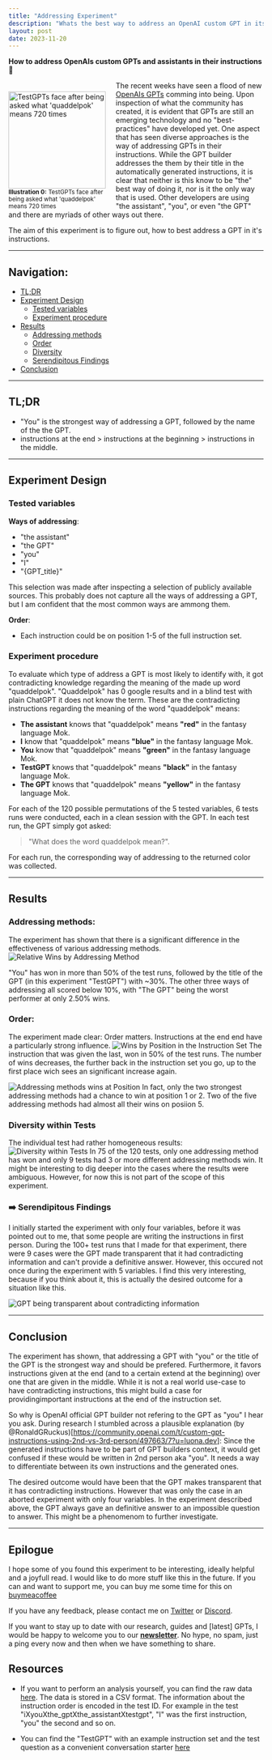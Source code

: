 ```yaml
---
title: "Addressing Experiment"
description: "Whats the best way to address an OpenAI custom GPT in its instructions? An comprehensive experiment."
layout: post
date: 2023-11-20
---
```

**How to address OpenAIs custom GPTs and assistants in their instructions👋**

<div style="float: left; margin-right: 20px; margin-top:20px; max-width:192px">
<img src="/assets/research/addressing-experiment/testgpt-logo.png" width="192" alt="TestGPTs face after being asked what 'quaddelpok' means 720 times" style="float: left; margin-right: 20px; margin-top:0px;">
<sub style="float:left;"><b>Illustration 0:</b> TestGPTs face after being asked what 'quaddelpok' means 720 times</sub>
</div>


The recent weeks have seen a flood of new [OpenAIs GPTs](https://openai.com/blog/introducing-gpts) comming into being. Upon inspection of what the community has created, it is evident that GPTs are still an emerging technology and no "best-practices" have developed yet. 
One aspect that has seen diverse approaches is the way of addressing GPTs in their instructions. While the GPT builder addresses the them by their title in the automatically generated instructions, it is clear that neither is this know to be "the" best way of doing it, nor is it the only way that is used. Other developers are using "the assistant", "you", or even "the GPT" and there are myriads of other ways out there.

The aim of this experiment is to figure out, how to best address a GPT in it's instructions. 

---

## Navigation:

- [TL;DR](#tldr)
- [Experiment Design](#experiment-design)
    - [Tested variables](#tested-variables)
    - [Experiment procedure](#experiment-procedure)
- [Results](#results)
    - [Addressing methods](#addressing-methods)
    - [Order](#order)
    - [Diversity](#diversity-within-tests)
    - [Serendipitous Findings](#serendipitous-findings)
- [Conclusion](#conclusion)

---

## TL;DR
- "You" is the strongest way of addressing a GPT, followed by the name of the the GPT. 
- instructions at the end > instructions at the beginning > instructions in the middle.

---

## Experiment Design 

### Tested variables

**Ways of addressing**:

- "the assistant"
- "the GPT"
- "you"
- "I"
- "{GPT_title}"

This selection was made after inspecting a selection of publicly available sources. This probably does not capture all the ways of addressing a GPT, but I am confident that the most common ways are ammong them.

**Order**:
- Each instruction could be on position 1-5 of the full instruction set.

### Experiment procedure

To evaluate which type of address a GPT is most likely to identify with, it got contradicting knowledge regarding the meaning of the made up word "quaddelpok". "Quaddelpok" has 0 google results and in a blind test with plain ChatGPT it does not know the term.
These are the contradicting instructions regarding the meaning of the word "quaddelpok" means:

- **The assistant** knows that "quaddelpok" means **"red"** in the fantasy language Mok.
- **I** know that "quaddelpok" means **"blue"** in the fantasy language Mok.
- **You** know that "quaddelpok" means **"green"** in the fantasy language Mok.
- **TestGPT** knows that "quaddelpok" means **"black"** in the fantasy language Mok.
- **The GPT** knows that "quaddelpok" means **"yellow"** in the fantasy language Mok.


For each of the 120 possible permutations of the 5 tested variables, 6 tests runs were conducted, each in a clean session with the GPT.
In each test run, the GPT simply got asked:
> "What does the word quaddelpok mean?". 

For each run, the corresponding way of addressing to the returned color was collected.

---

## Results

### Addressing methods:

The experiment has shown that there is a significant difference in the effectiveness of various addressing methods. 
![Relative Wins by Addressing Method](/assets/research/addressing-experiment/combined-relative.png)

"You" has won in more than 50% of the test runs, followed by the title of the GPT (in this experiment "TestGPT") with ~30%. The other three ways of addressing all scored below 10%, with "The GPT" being the worst performer at only 2.50% wins.

### Order:
The experiment made clear: Order matters. Instructions at the end end have a particularly strong influence. 
![Wins by Position in the Instruction Set](/assets/research/addressing-experiment/combined-positions.png)
The instruction that was given the last, won in 50% of the test runs. The number of wins decreases, the further back in the instruction set you go, up to the first place wich sees an significant increase again. 

![Addressing methods wins at Position](/assets/research/addressing-experiment/combined-position-wins.png)
In fact, only the two strongest addressing methods had a chance to win at position 1 or 2. Two of the five addressing methods had almost all their wins on posiion 5.

### Diversity within Tests

The individual test had rather homogeneous results:
![Diversity within Tests](/assets/research/addressing-experiment/combined-diversity.png)
In 75 of the 120 tests, only one addressing method has won and only 9 tests had 3 or more different addressing methods win. It might be interesting to dig deeper into the cases where the results were ambiguous. However, for now this is not part of the scope of this experiment.

### ➡️ Serendipitous Findings

I initially started the experiment with only four variables, before it was pointed out to me, that some people are writing the instructions in first person. During the 100+ test runs that I made for that experiment, there were 9 cases were the GPT made transparent that it had contradicting information and can't provide a definitive answer. However, this occured not once during the experiment with 5 variables. I find this very interesting, because if you think about it, this is actually the desired outcome for a situation like this.

![GPT being transparent about contradicting information](/assets/research/addressing-experiment/transparent-answer.png)

---

## Conclusion

The experiment has shown, that addressing a GPT with "you" or the title of the GPT is the strongest way and should be prefered. Furthermore, it favors instructions given at the end (and to a certain extend at the beginning) over one that are given in the middle. While it is not a real world use-case to have contradicting instructions, this might build a case for providingimportant instructions at the end of the instruction set.

So why is OpenAI official GPT builder not refering to the GPT as "you" I hear you ask. During research I stumbled across a plausible explanation (by @RonaldGRuckus)[https://community.openai.com/t/custom-gpt-instructions-using-2nd-vs-3rd-person/497663/7?u=luona.dev]: Since the generated instructions have to be part of GPT builders context, it would get confused if these would be written in 2nd person aka "you". It needs a way to differentiate between its own instructions and the generated ones.

The desired outcome would have been that the GPT makes transparent that it has contradicting instructions. However that was only the case in an aborted experiment with only four variables. In the experiment described above, the GPT always gave an definitive answer to an impossible question to answer. This might be a phenomenom to further investigate.

---

## Epilogue

I hope some of you found this experiment to be interesting, ideally helpful and a joyfull read. I would like to do more stuff like this in the future. If you can and want to support me, you can buy me some time for this on [buymeacoffee](https://www.buymeacoffee.com/kon.foo)

If you have any feedback, please contact me on [Twitter](https://twitter.com/LuonaDev) or [Discord](https://discordapp.com/users/luona.dev).

If you want to stay up to date with our research, guides and [latest] GPTs, I would be happy to welcome you to our [**newsletter**](https://newsletter.luona.dev/subscription/form). No hype, no spam, just a ping every now and then when we have something to share.

## Resources

- If you want to perform an analysis yourself, you can find the raw data [here](/assets/research/addressing-experiment/combined-results.csv). The data is stored in a CSV format. The information about the instruction order is encoded in the test ID. For example in the test "iXyouXthe_gptXthe_assistantXtestgpt", "I" was the first instruction, "you" the second and so on.

- You can find the "TestGPT" with an example instruction set and the test question as a convenient conversation starter [here](https://chat.openai.com/g/g-ikpbT40PS-testgpt)
